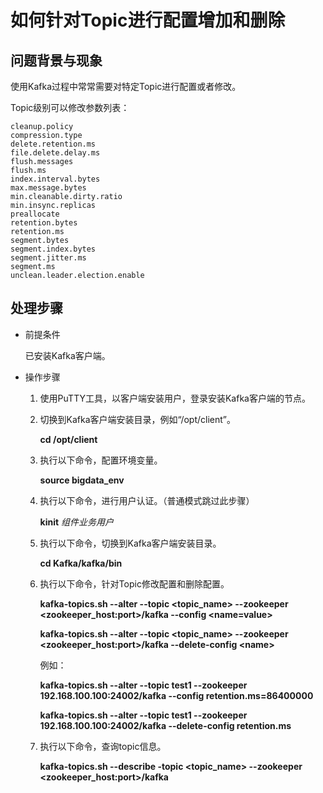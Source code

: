 # 如何针对Topic进行配置增加和删除<a name="ZH-CN_TOPIC_0205107986"></a>

## 问题背景与现象<a name="zh-cn_topic_0167275091_section4387018310447"></a>

使用Kafka过程中常常需要对特定Topic进行配置或者修改。

Topic级别可以修改参数列表：

```
cleanup.policy
compression.type
delete.retention.ms
file.delete.delay.ms
flush.messages
flush.ms
index.interval.bytes
max.message.bytes
min.cleanable.dirty.ratio
min.insync.replicas
preallocate
retention.bytes
retention.ms
segment.bytes
segment.index.bytes
segment.jitter.ms
segment.ms
unclean.leader.election.enable
```

## 处理步骤<a name="zh-cn_topic_0167275091_section1380098220429"></a>

-   前提条件

    已安装Kafka客户端。

-   操作步骤
    1.  使用PuTTY工具，以客户端安装用户，登录安装Kafka客户端的节点。
    2.  切换到Kafka客户端安装目录，例如“/opt/client”。

        **cd /opt/client**

    3.  执行以下命令，配置环境变量。

        **source bigdata\_env**

    4.  执行以下命令，进行用户认证。（普通模式跳过此步骤）

        **kinit** _组件业务用户_

    5.  执行以下命令，切换到Kafka客户端安装目录。

        **cd Kafka/kafka/bin**

    6.  执行以下命令，针对Topic修改配置和删除配置。

        **kafka-topics.sh --alter --topic <topic\_name\> --zookeeper <zookeeper\_host:port\>/kafka --config <name=value\>**

        **kafka-topics.sh --alter --topic <topic\_name\> --zookeeper <zookeeper\_host:port\>/kafka --delete-config <name\>**

        例如：

        **kafka-topics.sh --alter --topic test1 --zookeeper 192.168.100.100:24002/kafka  --config retention.ms=86400000**

        **kafka-topics.sh --alter --topic test1 --zookeeper 192.168.100.100:24002/kafka --delete-config retention.ms**

    7.  执行以下命令，查询topic信息。

        **kafka-topics.sh --describe -topic <topic\_name\> --zookeeper <zookeeper\_host:port\>/kafka**



